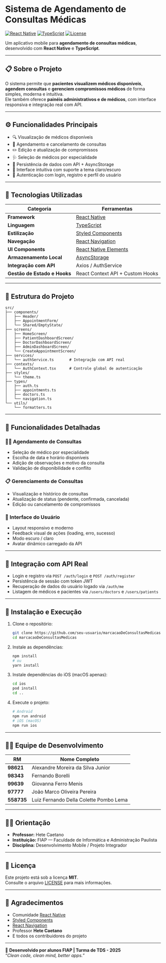 # Sistema de Agendamento de Consultas Médicas

[![React Native](https://img.shields.io/badge/React%20Native-0.72.0-blue.svg)](https://reactnative.dev/)
[![TypeScript](https://img.shields.io/badge/TypeScript-4.9.0-blue.svg)](https://www.typescriptlang.org/)
[![License](https://img.shields.io/badge/License-MIT-green.svg)](LICENSE)

Um aplicativo mobile para **agendamento de consultas médicas**, desenvolvido com **React Native** e **TypeScript**.

---

## 📋 Sobre o Projeto

O sistema permite que **pacientes visualizem médicos disponíveis**, **agendem consultas** e **gerenciem compromissos médicos** de forma simples, moderna e intuitiva.  
Ele também oferece **painéis administrativos e de médicos**, com interface responsiva e integração real com API.

---

## ⚙️ Funcionalidades Principais

- 🔍 Visualização de médicos disponíveis
- 📅 Agendamento e cancelamento de consultas
- ✏️ Edição e atualização de compromissos
- 🩺 Seleção de médicos por especialidade
- 💾 Persistência de dados com API + AsyncStorage
- 🌙 Interface intuitiva com suporte a tema claro/escuro
- 🔐 Autenticação com login, registro e perfil do usuário

---

## 🧰 Tecnologias Utilizadas

| Categoria | Ferramentas |
|------------|-------------|
| **Framework** | [React Native](https://reactnative.dev/) |
| **Linguagem** | [TypeScript](https://www.typescriptlang.org/) |
| **Estilização** | [Styled Components](https://styled-components.com/) |
| **Navegação** | [React Navigation](https://reactnavigation.org/) |
| **UI Components** | [React Native Elements](https://reactnativeelements.com/) |
| **Armazenamento Local** | [AsyncStorage](https://react-native-async-storage.github.io/async-storage/) |
| **Integração com API** | Axios / AuthService |
| **Gestão de Estado e Hooks** | React Context API + Custom Hooks |

---

## 🧩 Estrutura do Projeto

```
src/
├── components/
│   ├── Header/
│   ├── AppointmentForm/
│   └── Shared/EmptyState/
├── screens/
│   ├── HomeScreen/
│   ├── PatientDashboardScreen/
│   ├── DoctorDashboardScreen/
│   ├── AdminDashboardScreen/
│   └── CreateAppointmentScreen/
├── services/
│   └── authService.ts       # Integração com API real
├── contexts/
│   └── AuthContext.tsx      # Controle global de autenticação
├── styles/
│   └── theme.ts
├── types/
│   ├── auth.ts
│   ├── appointments.ts
│   ├── doctors.ts
│   └── navigation.ts
└── utils/
    └── formatters.ts
```

---

## 🧠 Funcionalidades Detalhadas

### 👩‍⚕️ Agendamento de Consultas
- Seleção de médico por especialidade
- Escolha de data e horário disponíveis
- Adição de observações e motivo da consulta
- Validação de disponibilidade e conflito

### 📋 Gerenciamento de Consultas
- Visualização e histórico de consultas
- Atualização de status (pendente, confirmada, cancelada)
- Edição ou cancelamento de compromissos

### 👤 Interface do Usuário
- Layout responsivo e moderno
- Feedback visual de ações (loading, erro, sucesso)
- Modo escuro / claro
- Avatar dinâmico carregado da API

---

## 🔐 Integração com API Real

- Login e registro via `POST /auth/login` e `POST /auth/register`
- Persistência de sessão com token JWT
- Recuperação de dados do usuário logado via `/auth/me`
- Listagem de médicos e pacientes via `/users/doctors` e `/users/patients`

---

## 🚀 Instalação e Execução

1. Clone o repositório:
   ```bash
   git clone https://github.com/seu-usuario/marcacaoDeConsultasMedicas.git
   cd marcacaoDeConsultasMedicas
   ```

2. Instale as dependências:
   ```bash
   npm install
   # ou
   yarn install
   ```

3. Instale dependências do iOS (macOS apenas):
   ```bash
   cd ios
   pod install
   cd ..
   ```

4. Execute o projeto:
   ```bash
   # Android
   npm run android
   # iOS (macOS)
   npm run ios
   ```

---

## 👨‍💻 Equipe de Desenvolvimento

| RM | Nome Completo |
|----|----------------|
| **98621** | Alexandre Moreira da Silva Junior |
| **98343** | Fernando Borelli |
| **99639** | Giovanna Ferro Menis |
| **97777** | João Marco Oliveira Pereira |
| **558735** | Luiz Fernando Della Colette Pombo Lema |

---

## 👨‍🏫 Orientação

- **Professor:** Hete Caetano
- **Instituição:** FIAP — Faculdade de Informática e Administração Paulista
- **Disciplina:** Desenvolvimento Mobile / Projeto Integrador

---

## 🧾 Licença

Este projeto está sob a licença **MIT**.  
Consulte o arquivo [LICENSE](LICENSE) para mais informações.

---

## 💬 Agradecimentos

- Comunidade [React Native](https://reactnative.dev/)
- [Styled Components](https://styled-components.com/)
- [React Navigation](https://reactnavigation.org/)
- Professor **Hete Caetano**
- E todos os contribuidores do projeto

---

💙 **Desenvolvido por alunos FIAP | Turma de TDS - 2025**  
_“Clean code, clean mind, better apps.”_
